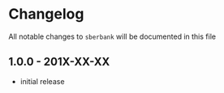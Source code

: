 # Changelog

All notable changes to `sberbank` will be documented in this file

## 1.0.0 - 201X-XX-XX

- initial release

